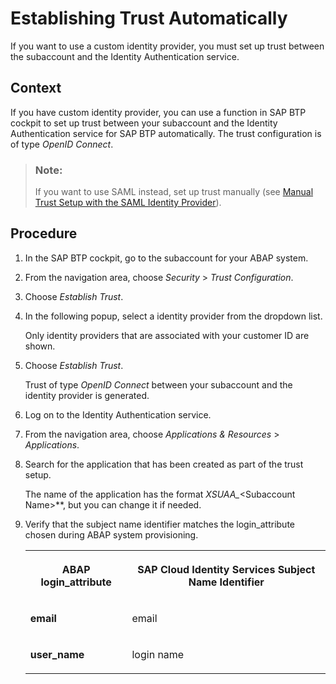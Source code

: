 <!-- loiob9f4b0dc967040c99c7c8268ce335cce -->

# Establishing Trust Automatically

If you want to use a custom identity provider, you must set up trust between the subaccount and the Identity Authentication service.



## Context

If you have custom identity provider, you can use a function in SAP BTP cockpit to set up trust between your subaccount and the Identity Authentication service for SAP BTP automatically. The trust configuration is of type *OpenID Connect*.

> ### Note:  
> If you want to use SAML instead, set up trust manually \(see [Manual Trust Setup with the SAML Identity Provider](manual-trust-setup-with-the-saml-identity-provider-36214a9.md)\).



## Procedure

1.  In the SAP BTP cockpit, go to the subaccount for your ABAP system.

2.  From the navigation area, choose *Security* \> *Trust Configuration*.

3.  Choose *Establish Trust*.

4.  In the following popup, select a identity provider from the dropdown list.

    Only identity providers that are associated with your customer ID are shown.

5.  Choose *Establish Trust*.

    Trust of type *OpenID Connect* between your subaccount and the identity provider is generated.

6.  Log on to the Identity Authentication service.

7.  From the navigation area, choose *Applications & Resources* \> *Applications*.

8.  Search for the application that has been created as part of the trust setup.

    The name of the application has the format *XSUAA\_*<Subaccount Name\>**, but you can change it if needed.

9.  Verify that the subject name identifier matches the login\_attribute chosen during ABAP system provisioning.


    <table>
    <tr>
    <th valign="top">

    ABAP login\_attribute


    
    </th>
    <th valign="top">

    SAP Cloud Identity Services Subject Name Identifier


    
    </th>
    </tr>
    <tr>
    <td valign="top">
    
    **email**


    
    </td>
    <td valign="top">
    
    email


    
    </td>
    </tr>
    <tr>
    <td valign="top">
    
    **user\_name**


    
    </td>
    <td valign="top">
    
    login name


    
    </td>
    </tr>
    </table>
    

